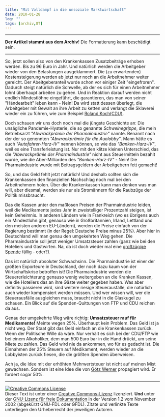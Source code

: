 ```yaml
---
title: "Mit Volldampf in die unsoziale Marktwirtschaft"
date: 2010-01-28
log: ""
tags: [archiv,OT]
---
```

<hr><b>Der Artikel stammt aus dem Archiv!</b> Die Formatierung kann beschädigt sein.<hr>

So, jetzt sollen also von den Krankenkassen Zusatzbeiträge erhoben werden. Bis zu 96 Euro in Jahr. Und natürlich werden die Arbeitgeber wieder von den Belastungen ausgeklammert. Die (zu erwartenden) Kostensteigerung werden ab jetzt nur noch an die Arbeitnehmer weiter gereicht. Der Abeitgeberanteil wurde schon vor einiger Zeit "eingefroren". Dadurch steigt natürlich die Schwelle, ab der es sich für einen Arbeitnehmer lohnt überhaupt arbeiten zu gehen. Und in Reaktion darauf werden nicht endlich Mindestlöhne eingeführt, die garantieren, das man von seiner "Händearbeit" leben kann - Nein! Da wird statt dessen überlegt, die Arbeitgeber mit Gewalt an ihre Arbeit zu ketten und verlangt die Sklaverei wieder ein zu führen, wie zum Beispiel <a href="http://www.the-independent-friend.de/?q=node/591">Roland Koch(CDU)</a>.

Doch schauen wir uns doch noch mal die jüngste Geschichte an: Die unsägliche Pandemie-Hysterie, die  so genannte <i>Schweinegrippe</i>, die mein Betriebsarzt  <i>"Abwrackprämie der Pharmaindustrie"</i> nannte. Benannt nach der der so genennten <i>"Abwrackprämie für die Auolobby"</i>. Mann hätte es auch <i>"Autofahrer-Harz-IV" </i>nennen können, so wie das <i>"Banken-Harz-IV"</i>, weil es eine Transferleistung ist. Nur mit den klitze kleinen Unterschied, das die <i>"Abwrackprämie der Pharmaindustrie"</i> nicht aus Steuermitteln bezahlt wurde, wie die Aber-Milliarden des  <i>"Banken-Harz-IV"</i> - Nein! Die Pharmaindustrie wurde mit Beitragsgeldern der Arbeitgebern fett gemacht! 

So, und das Geld fehlt jetzt natürlich! Und deshalb sollten sich die Krankenkassen den finanziellen Nachschlag noch mal bei den Arbeitnehmern holen. Über die Krankenkassen kann man denken was man will, aber diesmal, werden sie nur als Stromännern für die Raubzüge der Politik missbraucht. 

Das die Kassen unter den maßlosen Preisen der  Pharmaindustrie leiden, weil die Medikamente jedes Jahr in zweistelliger Prozentzahl steigen, ist kein Geheimnis. In anderen Ländern wie in Frankreich (wo es übrigens auch ein Mindestlohn gibt, genauso wie in Großbritannien, Irland, Lettland und den meisten anderen EU-Ländern), werden die Preise einfach von der Regierung bestimmt (in der Regel: Deutsche Preise minus 25%). Aber hier in Deutschland will man genau den umgekehrten Weg gehen. Die Pharmaindustrie soll jetzt weniger Umsatzsteuer zahlen (ganz wie bei den Hoteliers und Gastwirten. Na, da ist doch wieder mal eine <a href="http://www.tagesschau.de/inland/parteispende100.html">großzügige Spende</a> fällig - oder?). 

Das ist natürlich absoluter Schwachsinn. Die Pharmaindustrie ist einer der größten Exporteure in Deutschland, der noch dazu kaum von der Wirtschaftskrise betroffen ist! Die  Pharmaindustrie werden die Steuererleichterung genauso wenig weitergeben an die Kranken Kassen, wie die Hoteliers das an ihre Gäste weiter gegeben haben. Was aber definitiv passieren wird, sind weitere riesige Steuerausfälle, die natürlich auch wieder kompensiert werden müssen. Und wer wissen will, wer die Steuerausfälle ausgleichen muss, braucht nicht in die Glaskugel zu schauen. Ein Blick auf die Spenden-Quittungen von FTP und CDU reichen da aus. 

Genau der umgekehrte Weg wäre richtig: <b>Umsatzsteuer rauf für Medikamente!</b> Meinte wegen 25%. Überhaupt kein Problem. Das Geld ist ja nicht weg. Der Staat gibt das Geld einfach an die Krankenkassen zurück. Wenn der Politische Wille da wäre. Nur verhält es sich bei der CDU/FTP wie bei einem Alkoholiker, dem man 500 Euro bar in die Hand drückt, um seine Miete zu zahlen. Das Geld wird nie da ankommen, wo für es gedacht ist. Die Einnahmen der 25% Steuern auf Medikament, werden wieder an die Lobbyisten zurück fiesen, die die größten Spenden überweisen.

Ach ja, die Idee mit der erhöhten Mehrwertsteuer ist nicht auf meinen Mist gewachsen. Sondern ist eine Idee die von <a href="http://de.wikipedia.org/wiki/G%C3%B6tz_Werner#Gesellschaftliches_Engagement">Götz Werner</a> propagiert wird. Er fordert sogar 50%.


<hr>

 <a rel="license" href="http://creativecommons.org/licenses/by-sa/3.0/de/"><img alt="Creative Commons License" style="border-width:0" src="http://i.creativecommons.org/l/by-sa/3.0/de/88x31.png" /></a><br />Dieser <span xmlns:dc="http://purl.org/dc/elements/1.1/" href="http://purl.org/dc/dcmitype/Text" rel="dc:type">Text</span> ist unter einer <a rel="license" href="http://creativecommons.org/licenses/by-sa/3.0/de/">Creative Commons-Lizenz</a> lizenziert. <b>Und</b> unter der <a href="http://de.wikipedia.org/wiki/GFDL">GNU-Lizenz für freie Dokumentation</a> in der Version 1.2 vom November 2002 (abgekürzt GNU-FDL oder GFDL). Zitate und verlinkte Texte unterliegen den Urheberrecht der jeweiligen Autoren.
